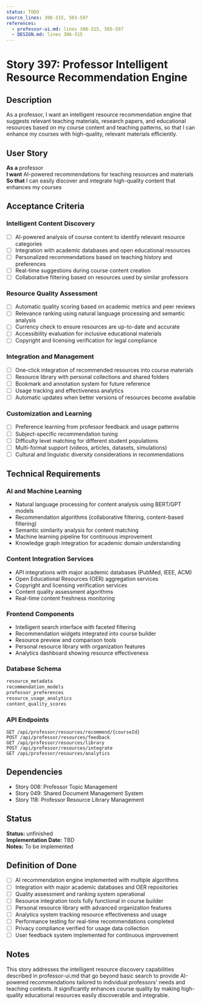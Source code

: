 ```yaml
---
status: TODO
source_lines: 306-315, 565-597
references:
  - professor-ui.md: lines 306-315, 565-597
  - DESIGN.md: lines 306-315
---
```


# Story 397: Professor Intelligent Resource Recommendation Engine

## Description

As a professor, I want an intelligent resource recommendation engine that suggests relevant teaching materials, research papers, and educational resources based on my course content and teaching patterns, so that I can enhance my courses with high-quality, relevant materials efficiently.

## User Story

**As a** professor  
**I want** AI-powered recommendations for teaching resources and materials  
**So that** I can easily discover and integrate high-quality content that enhances my courses

## Acceptance Criteria

### Intelligent Content Discovery
- [ ] AI-powered analysis of course content to identify relevant resource categories
- [ ] Integration with academic databases and open educational resources
- [ ] Personalized recommendations based on teaching history and preferences
- [ ] Real-time suggestions during course content creation
- [ ] Collaborative filtering based on resources used by similar professors

### Resource Quality Assessment
- [ ] Automatic quality scoring based on academic metrics and peer reviews
- [ ] Relevance ranking using natural language processing and semantic analysis
- [ ] Currency check to ensure resources are up-to-date and accurate
- [ ] Accessibility evaluation for inclusive educational materials
- [ ] Copyright and licensing verification for legal compliance

### Integration and Management
- [ ] One-click integration of recommended resources into course materials
- [ ] Resource library with personal collections and shared folders
- [ ] Bookmark and annotation system for future reference
- [ ] Usage tracking and effectiveness analytics
- [ ] Automatic updates when better versions of resources become available

### Customization and Learning
- [ ] Preference learning from professor feedback and usage patterns
- [ ] Subject-specific recommendation tuning
- [ ] Difficulty level matching for different student populations
- [ ] Multi-format support (videos, articles, datasets, simulations)
- [ ] Cultural and linguistic diversity considerations in recommendations

## Technical Requirements

### AI and Machine Learning
- Natural language processing for content analysis using BERT/GPT models
- Recommendation algorithms (collaborative filtering, content-based filtering)
- Semantic similarity analysis for content matching
- Machine learning pipeline for continuous improvement
- Knowledge graph integration for academic domain understanding

### Content Integration Services
- API integrations with major academic databases (PubMed, IEEE, ACM)
- Open Educational Resources (OER) aggregation services
- Copyright and licensing verification services
- Content quality assessment algorithms
- Real-time content freshness monitoring

### Frontend Components
- Intelligent search interface with faceted filtering
- Recommendation widgets integrated into course builder
- Resource preview and comparison tools
- Personal resource library with organization features
- Analytics dashboard showing resource effectiveness

### Database Schema
```sql
resource_metadata
recommendation_models
professor_preferences
resource_usage_analytics
content_quality_scores
```

### API Endpoints
```
GET /api/professor/resources/recommend/{courseId}
POST /api/professor/resources/feedback
GET /api/professor/resources/library
POST /api/professor/resources/integrate
GET /api/professor/resources/analytics
```

## Dependencies
- Story 008: Professor Topic Management
- Story 049: Shared Document Management System
- Story 118: Professor Resource Library Management


## Status
**Status:** unfinished  
**Implementation Date:** TBD  
**Notes:** To be implemented
## Definition of Done
- [ ] AI recommendation engine implemented with multiple algorithms
- [ ] Integration with major academic databases and OER repositories
- [ ] Quality assessment and ranking system operational
- [ ] Resource integration tools fully functional in course builder
- [ ] Personal resource library with advanced organization features
- [ ] Analytics system tracking resource effectiveness and usage
- [ ] Performance testing for real-time recommendations completed
- [ ] Privacy compliance verified for usage data collection
- [ ] User feedback system implemented for continuous improvement

## Notes
This story addresses the intelligent resource discovery capabilities described in professor-ui.md that go beyond basic search to provide AI-powered recommendations tailored to individual professors' needs and teaching contexts. It significantly enhances course quality by making high-quality educational resources easily discoverable and integrable.